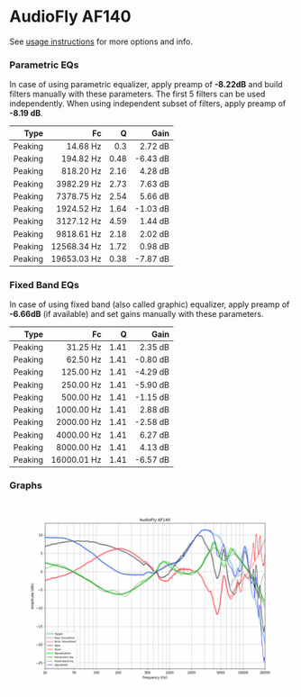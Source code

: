 # AudioFly AF140
See [usage instructions](https://github.com/jaakkopasanen/AutoEq#usage) for more options and info.

### Parametric EQs
In case of using parametric equalizer, apply preamp of **-8.22dB** and build filters manually
with these parameters. The first 5 filters can be used independently.
When using independent subset of filters, apply preamp of **-8.19 dB**.

| Type    | Fc          |    Q | Gain     |
|--------:|------------:|-----:|---------:|
| Peaking | 14.68 Hz    | 0.3  | 2.72 dB  |
| Peaking | 194.82 Hz   | 0.48 | -6.43 dB |
| Peaking | 818.20 Hz   | 2.16 | 4.28 dB  |
| Peaking | 3982.29 Hz  | 2.73 | 7.63 dB  |
| Peaking | 7378.75 Hz  | 2.54 | 5.66 dB  |
| Peaking | 1924.52 Hz  | 1.64 | -1.03 dB |
| Peaking | 3127.12 Hz  | 4.59 | 1.44 dB  |
| Peaking | 9818.61 Hz  | 2.18 | 2.02 dB  |
| Peaking | 12568.34 Hz | 1.72 | 0.98 dB  |
| Peaking | 19653.03 Hz | 0.38 | -7.87 dB |

### Fixed Band EQs
In case of using fixed band (also called graphic) equalizer, apply preamp of **-6.66dB**
(if available) and set gains manually with these parameters.

| Type    | Fc          |    Q | Gain     |
|--------:|------------:|-----:|---------:|
| Peaking | 31.25 Hz    | 1.41 | 2.35 dB  |
| Peaking | 62.50 Hz    | 1.41 | -0.80 dB |
| Peaking | 125.00 Hz   | 1.41 | -4.29 dB |
| Peaking | 250.00 Hz   | 1.41 | -5.90 dB |
| Peaking | 500.00 Hz   | 1.41 | -1.15 dB |
| Peaking | 1000.00 Hz  | 1.41 | 2.88 dB  |
| Peaking | 2000.00 Hz  | 1.41 | -2.58 dB |
| Peaking | 4000.00 Hz  | 1.41 | 6.27 dB  |
| Peaking | 8000.00 Hz  | 1.41 | 4.13 dB  |
| Peaking | 16000.01 Hz | 1.41 | -6.57 dB |

### Graphs
![](./AudioFly%20AF140.png)